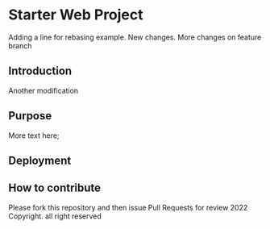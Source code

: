 # Starter Web Project
Adding a line for rebasing example.
New changes. More changes on feature branch

## Introduction
Another modification

## Purpose
More text here;

## Deployment

## How to contribute
Please fork this repository and then issue Pull Requests for review
2022 Copyright. all right reserved
